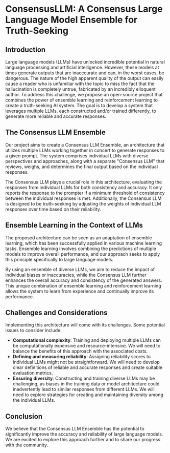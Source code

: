 # ConsensusLLM: A Consensus Large Language Model Ensemble for Truth-Seeking

## Introduction

Large language models (LLMs) have unlocked incredible potential in natural language processing and artificial intelligence. However, these models at times generate outputs that are inacccurate and can, in the worst cases, be dangerous. The nature of the high apparent quality of the output can easily cause a reader who is unfamiliar with the topic to miss the fact that the hallucination is completely untrue, fabricated by an incredibly elloquent author. To address this challenge, we propose an open-source project that combines the power of ensemble learning and reinforcement learning to create a truth-seeking AI system. The goal is to develop a system that leverages multiple LLMs, each constructed and/or trained differently, to generate more reliable and accurate responses.

## The Consensus LLM Ensemble

Our project aims to create a Consensus LLM Ensemble, an architecture that utilizes multiple LLMs working together in concert to generate responses to a given prompt. The system comprises individual LLMs with diverse perspectives and approaches, along with a separate "Consensus LLM" that reviews, weighs, and determines the final output based on the individual responses.

The Consensus LLM plays a crucial role in this architecture, evaluating the responses from individual LLMs for both consistency and accuracy. It only reports the response to the prompter if a minimum threshold of consistency between the individual responses is met. Additionally, the Consensus LLM is designed to be truth-seeking by adjusting the weights of individual LLM responses over time based on their reliability.

## Ensemble Learning in the Context of LLMs

The proposed architecture can be seen as an adaptation of ensemble learning, which has been successfully applied in various machine learning tasks. Ensemble learning involves combining the predictions of multiple models to improve overall performance, and our approach seeks to apply this principle specifically to large language models.

By using an ensemble of diverse LLMs, we aim to reduce the impact of individual biases or inaccuracies, while the Consensus LLM further enhances the overall accuracy and consistency of the generated answers. This unique combination of ensemble learning and reinforcement learning allows the system to learn from experience and continually improve its performance.

## Challenges and Considerations

Implementing this architecture will come with its challenges. Some potential issues to consider include:

* **Computational complexity**: Training and deploying multiple LLMs can be computationally expensive and resource-intensive. We will need to balance the benefits of this approach with the associated costs.
* **Defining and measuring reliability**: Assigning reliability scores to individual LLMs might not be straightforward. We will need to develop clear definitions of reliable and accurate responses and create suitable evaluation metrics.
* **Ensuring diversity**: Constructing and training diverse LLMs may be challenging, as biases in the training data or model architecture could inadvertently lead to similar responses from different LLMs. We will need to explore strategies for creating and maintaining diversity among the individual LLMs.

## Conclusion

We believe that the Consensus LLM Ensemble has the potential to significantly improve the accuracy and reliability of large language models. We are excited to explore this approach further and to share our progress with the community.
